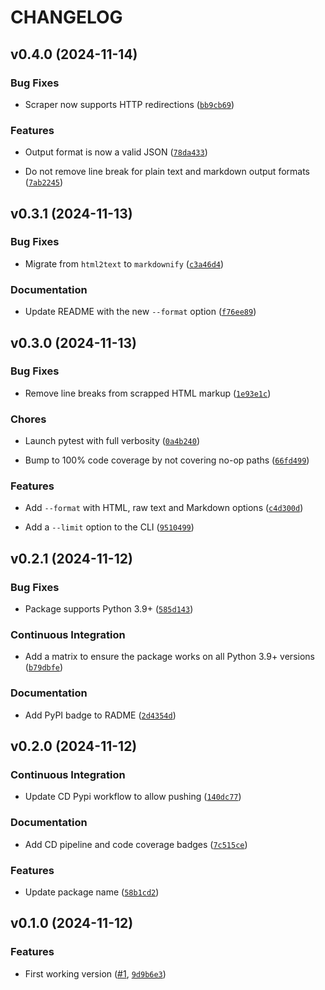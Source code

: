 # CHANGELOG


## v0.4.0 (2024-11-14)

### Bug Fixes

- Scraper now supports HTTP redirections
  ([`bb9cb69`](https://github.com/cmnemoi/mushpedia_scraper/commit/bb9cb6966089756ae0289748b9468da4b5d2cbff))

### Features

- Output format is now a valid JSON
  ([`78da433`](https://github.com/cmnemoi/mushpedia_scraper/commit/78da433d27b1532760cf215394d045f2b7859f60))

- Do not remove line break for plain text and markdown output formats
  ([`7ab2245`](https://github.com/cmnemoi/mushpedia_scraper/commit/7ab2245d5a9379174c41c4fd138717810c1263d4))


## v0.3.1 (2024-11-13)

### Bug Fixes

- Migrate from `html2text` to `markdownify`
  ([`c3a46d4`](https://github.com/cmnemoi/mushpedia_scraper/commit/c3a46d4307482af63e8e74ea8e695667b9998fcf))

### Documentation

- Update README with the new `--format` option
  ([`f76ee89`](https://github.com/cmnemoi/mushpedia_scraper/commit/f76ee896b20534fc78cb2638bccfa2a937168055))


## v0.3.0 (2024-11-13)

### Bug Fixes

- Remove line breaks from scrapped HTML markup
  ([`1e93e1c`](https://github.com/cmnemoi/mushpedia_scraper/commit/1e93e1c40c6d6e98cdb6ed994999b599d14f7855))

### Chores

- Launch pytest with full verbosity
  ([`0a4b240`](https://github.com/cmnemoi/mushpedia_scraper/commit/0a4b24059c6e7a2c9c8ce9f32b578c849269d9c6))

- Bump to 100% code coverage by not covering no-op paths
  ([`66fd499`](https://github.com/cmnemoi/mushpedia_scraper/commit/66fd4991138b4e2278f5e70a8d554992a165b5c4))

### Features

- Add `--format` with HTML, raw text and Markdown options
  ([`c4d300d`](https://github.com/cmnemoi/mushpedia_scraper/commit/c4d300dda4b78d38a4446cad010dbc3fb0ed80d0))

- Add a `--limit` option to the CLI
  ([`9510499`](https://github.com/cmnemoi/mushpedia_scraper/commit/9510499a543238b53dbd8e7ad08300ba7cefcb95))


## v0.2.1 (2024-11-12)

### Bug Fixes

- Package supports Python 3.9+
  ([`585d143`](https://github.com/cmnemoi/mushpedia_scraper/commit/585d14351904450911a95fe0f12047ac230bf58f))

### Continuous Integration

- Add a matrix to ensure the package works on all Python 3.9+ versions
  ([`b79dbfe`](https://github.com/cmnemoi/mushpedia_scraper/commit/b79dbfea52e836f1226936ef2addc73ab8148292))

### Documentation

- Add PyPI badge to RADME
  ([`2d4354d`](https://github.com/cmnemoi/mushpedia_scraper/commit/2d4354d6a62d87fb8ea58a47652b9acb90c5be36))


## v0.2.0 (2024-11-12)

### Continuous Integration

- Update CD Pypi workflow to allow pushing
  ([`140dc77`](https://github.com/cmnemoi/mushpedia_scraper/commit/140dc7799e997382b0bf54fb981b9fb3e71cd0f8))

### Documentation

- Add CD pipeline and code coverage badges
  ([`7c515ce`](https://github.com/cmnemoi/mushpedia_scraper/commit/7c515cee0533fbf9c78d21fc4a9771ee85ae02a0))

### Features

- Update package name
  ([`58b1cd2`](https://github.com/cmnemoi/mushpedia_scraper/commit/58b1cd2bb74d067521b7c1ffe2a1970c1b5d6f16))


## v0.1.0 (2024-11-12)

### Features

- First working version ([#1](https://github.com/cmnemoi/mushpedia_scraper/pull/1),
  [`9d9b6e3`](https://github.com/cmnemoi/mushpedia_scraper/commit/9d9b6e34d1018fa60e449ef25ef3037403b05891))

